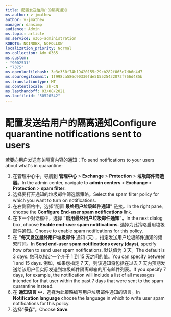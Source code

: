 ```yaml
---
title: 配置发送给用户的隔离通知
ms.author: v-jmathew
author: v-jmathew
manager: dansimp
audience: Admin
ms.topic: article
ms.service: o365-administration
ROBOTS: NOINDEX, NOFOLLOW
localization_priority: Normal
ms.collection: Adm_O365
ms.custom:
- "9002531"
- "7375"
ms.openlocfilehash: 3e3e350f74b19420155c29cb282f065e7db6d4d7
ms.sourcegitcommit: 1f998ca586c90330fde515525432072f766d485b
ms.translationtype: MT
ms.contentlocale: zh-CN
ms.lasthandoff: 03/08/2021
ms.locfileid: "50520542"
---
```

# <a name="configure-quarantine-notifications-sent-to-users"></a><span data-ttu-id="e149f-102">配置发送给用户的隔离通知</span><span class="sxs-lookup"><span data-stu-id="e149f-102">Configure quarantine notifications sent to users</span></span>

<span data-ttu-id="e149f-103">若要向用户发送有关隔离内容的通知：</span><span class="sxs-lookup"><span data-stu-id="e149f-103">To send notifications to your users about what's in quarantine:</span></span>

1. <span data-ttu-id="e149f-104">在管理中心中，导航到 **管理中心**  >  **Exchange**  >  **Protection**  >  **垃圾邮件筛选器**。</span><span class="sxs-lookup"><span data-stu-id="e149f-104">In the admin center, navigate to **admin centers** > **Exchange** > **Protection** > **spam filter**.</span></span>
2. <span data-ttu-id="e149f-105">选择要打开通知的垃圾邮件筛选器策略。</span><span class="sxs-lookup"><span data-stu-id="e149f-105">Select the spam filter policy for which you want to turn on notifications.</span></span>
3. <span data-ttu-id="e149f-106">在右侧窗格中，选择"配置 **最终用户垃圾邮件通知"** 链接。</span><span class="sxs-lookup"><span data-stu-id="e149f-106">In the right pane, choose the **Configure End-user spam notifications** link.</span></span>
4. <span data-ttu-id="e149f-107">在下一个对话框中，选择 **"启用最终用户垃圾邮件通知"。**</span><span class="sxs-lookup"><span data-stu-id="e149f-107">In the next dialog box, choose **Enable end-user spam notifications**.</span></span> <span data-ttu-id="e149f-108">选择为此策略启用垃圾邮件通知。</span><span class="sxs-lookup"><span data-stu-id="e149f-108">Choose to enable spam notifications for this policy.</span></span>
5. <span data-ttu-id="e149f-109">在 **"每天发送最终用户垃圾邮件** 通知 (天) ，指定发送用户垃圾邮件通知的频繁时间。</span><span class="sxs-lookup"><span data-stu-id="e149f-109">In **Send end-user spam notifications every (days)**, specify how often to send user spam notifications.</span></span> <span data-ttu-id="e149f-110">默认值为 3 天。</span><span class="sxs-lookup"><span data-stu-id="e149f-110">The default is 3 days.</span></span> <span data-ttu-id="e149f-111">您可以指定一个介于 1 到 15 天之间的值。</span><span class="sxs-lookup"><span data-stu-id="e149f-111">You can specify between 1 and 15 days.</span></span> <span data-ttu-id="e149f-112">例如，如果您指定 7 天，则该通知将包括在过去 7 天内预期发送给该用户但实际发送到垃圾邮件隔离邮箱的所有邮件列表。</span><span class="sxs-lookup"><span data-stu-id="e149f-112">If you specify 7 days, for example, the notification will include a list of all messages intended for that user within the past 7 days that were sent to the spam quarantine instead.</span></span>
6. <span data-ttu-id="e149f-113">在 **通知语言** 中，选择为此策略编写用户垃圾邮件通知的语言。</span><span class="sxs-lookup"><span data-stu-id="e149f-113">In **Notification language** choose the language in which to write user spam notifications for this policy.</span></span>
7. <span data-ttu-id="e149f-114">选择“**保存**”。</span><span class="sxs-lookup"><span data-stu-id="e149f-114">Choose **Save**.</span></span>
